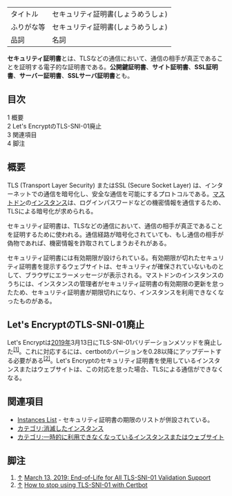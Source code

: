 <div>

|            |                                    |
|------------|------------------------------------|
| タイトル   | セキュリティ証明書(しょうめうしょ) |
| ふりがな等 | セキュリティ証明書(しょうめうしょ) |
| 品詞       | 名詞                               |

  
**セキュリティ証明書**とは、TLSなどの通信において、通信の相手が真正であることを証明する電子的な証明書である。**公開鍵証明書**、**サイト証明書**、**SSL証明書**、**サーバー証明書**、**SSLサーバ証明書**とも。

<div id="toc">

<div lang="ja" dir="ltr">

## 目次

</div>

-   [1 概要](#.E6.A6.82.E8.A6.81)
-   [2 Let's EncryptのTLS-SNI-01廃止](#Let.27s_Encrypt.E3.81.AETLS-SNI-01.E5.BB.83.E6.AD.A2)
-   [3 関連項目](#.E9.96.A2.E9.80.A3.E9.A0.85.E7.9B.AE)
-   [4 脚注](#.E8.84.9A.E6.B3.A8)

</div>

## 概要

TLS (Transport Layer Security) またはSSL (Secure Socket Layer) は、インターネットでの通信を暗号化し、安全な通信を可能にするプロトコルである。[マストドン](/Mastodon "Mastodon")の[インスタンス](/%E3%82%A4%E3%83%B3%E3%82%B9%E3%82%BF%E3%83%B3%E3%82%B9 "インスタンス")は、ログインパスワードなどの機密情報を通信するため、TLSによる暗号化が求められる。

セキュリティ証明書は、TLSなどの通信において、通信の相手が真正であることを証明するために使われる。通信経路が暗号化されていても、もし通信の相手が偽物であれば、機密情報を詐取されてしまうおそれがある。

セキュリティ証明書には有効期限が設けられている。有効期限が切れたセキュリティ証明書を提示するウェブサイトは、セキュリティが確保されていないものとして、ブラウザにエラーメッセージが表示される。マストドンのインスタンスのうちには、インスタンスの管理者がセキュリティ証明書の有効期限の更新を怠ったため、セキュリティ証明書が期限切れになり、インスタンスを利用できなくなったものがある。

## Let's EncryptのTLS-SNI-01廃止

Let's Encryptは[2019年](/2019%E5%B9%B4 "2019年")3月13日にTLS-SNI-01バリデーションメソッドを廃止した<sup>[\[1\]](#cite_note-1)</sup>。これに対応するには、certbotのバージョンを0.28以降にアップデートする必要がある<sup>[\[2\]](#cite_note-2)</sup>。Let's Encryptのセキュリティ証明書を使用しているインスタンスまたはウェブサイトは、この対応を怠った場合、TLSによる通信ができなくなる。

## 関連項目

-   [Instances List](/Instances_List "Instances List") - セキュリティ証明書の期限のリストが併設されている。
-   [カテゴリ:消滅したインスタンス](/%E3%82%AB%E3%83%86%E3%82%B4%E3%83%AA:%E6%B6%88%E6%BB%85%E3%81%97%E3%81%9F%E3%82%A4%E3%83%B3%E3%82%B9%E3%82%BF%E3%83%B3%E3%82%B9 "カテゴリ:消滅したインスタンス")
-   [カテゴリ:一時的に利用できなくなっているインスタンスまたはウェブサイト](/%E3%82%AB%E3%83%86%E3%82%B4%E3%83%AA:%E4%B8%80%E6%99%82%E7%9A%84%E3%81%AB%E5%88%A9%E7%94%A8%E3%81%A7%E3%81%8D%E3%81%AA%E3%81%8F%E3%81%AA%E3%81%A3%E3%81%A6%E3%81%84%E3%82%8B%E3%82%A4%E3%83%B3%E3%82%B9%E3%82%BF%E3%83%B3%E3%82%B9%E3%81%BE%E3%81%9F%E3%81%AF%E3%82%A6%E3%82%A7%E3%83%96%E3%82%B5%E3%82%A4%E3%83%88 "カテゴリ:一時的に利用できなくなっているインスタンスまたはウェブサイト")

## 脚注

<div>

1.  <span id="cite_note-1">[↑](#cite_ref-1) <a href="https://community.letsencrypt.org/t/march-13-2019-end-of-life-for-all-tls-sni-01-validation-support/74209" rel="nofollow">March 13, 2019: End-of-Life for All TLS-SNI-01 Validation Support</a></span>
2.  <span id="cite_note-2">[↑](#cite_ref-2) <a href="https://community.letsencrypt.org/t/how-to-stop-using-tls-sni-01-with-certbot/83210" rel="nofollow">How to stop using TLS-SNI-01 with Certbot</a></span>

</div>

</div>

